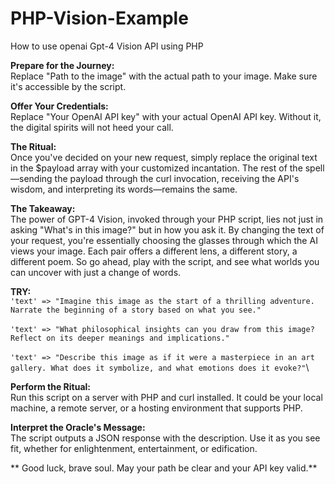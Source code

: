# PHP-Vision-Example
How to use openai Gpt-4 Vision API using PHP

**Prepare for the Journey:**\
Replace "Path to the image" with the actual path to your image. Make sure it's accessible by the script.

**Offer Your Credentials:**\
Replace "Your OpenAI API key" with your actual OpenAI API key. Without it, the digital spirits will not heed your call.

**The Ritual:**\
Once you've decided on your new request, simply replace the original text in the $payload array with your customized incantation. The rest of the spell—sending the payload through the curl invocation, receiving the API's wisdom, and interpreting its words—remains the same.

**The Takeaway:**\
The power of GPT-4 Vision, invoked through your PHP script, lies not just in asking "What's in this image?" but in how you ask it. By changing the text of your request, you're essentially choosing the glasses through which the AI views your image. Each pair offers a different lens, a different story, a different poem. So go ahead, play with the script, and see what worlds you can uncover with just a change of words.

**TRY:**\
```'text' => "Imagine this image as the start of a thrilling adventure. Narrate the beginning of a story based on what you see."```\
\
```'text' => "What philosophical insights can you draw from this image? Reflect on its deeper meanings and implications."```\
\
```'text' => "Describe this image as if it were a masterpiece in an art gallery. What does it symbolize, and what emotions does it evoke?"```\

**Perform the Ritual:**\
Run this script on a server with PHP and curl installed. It could be your local machine, a remote server, or a hosting environment that supports PHP.

**Interpret the Oracle's Message:**\
The script outputs a JSON response with the description. Use it as you see fit, whether for enlightenment, entertainment, or edification.

** Good luck, brave soul. May your path be clear and your API key valid.**





